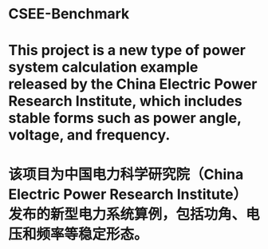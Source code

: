 # CSEE-Benchmark
# This project is a new type of power system calculation example released by the China Electric Power Research Institute, which includes stable forms such as power angle, voltage, and frequency.
# 该项目为中国电力科学研究院（China Electric Power Research Institute）发布的新型电力系统算例，包括功角、电压和频率等稳定形态。
